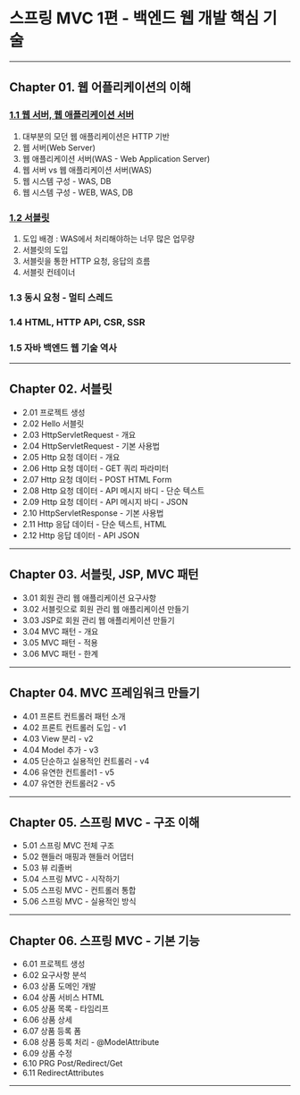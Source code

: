 
# 스프링 MVC 1편 - 백엔드 웹 개발 핵심 기술

---

## Chapter 01. 웹 어플리케이션의 이해
### <a href="Chapter 01. 웹 애플리케이션의 이해/1.1 웹 서버, 웹 애플리케이션 서버.md" target="_blank">1.1 웹 서버, 웹 애플리케이션 서버</a>
1) 대부분의 모던 웹 애플리케이션은 HTTP 기반
2) 웹 서버(Web Server)
3) 웹 애플리케이션 서버(WAS - Web Application Server)
4) 웹 서버 vs  웹 애플리케이션 서버(WAS)
5) 웹 시스템 구성 - WAS, DB
6) 웹 시스템 구성 - WEB, WAS, DB
### <a href="Chapter 01. 웹 애플리케이션의 이해/1.2 서블릿.md" target="_blank">1.2 서블릿</a>
1) 도입 배경 : WAS에서 처리해야하는 너무 많은 업무량
2) 서블릿의 도입
3) 서블릿을 통한 HTTP 요청, 응답의 흐름
4) 서블릿 컨테이너
### 1.3 동시 요청 - 멀티 스레드
### 1.4 HTML, HTTP API, CSR, SSR
### 1.5 자바 백엔드 웹 기술 역사

---

## Chapter 02. 서블릿
- 2.01 프로젝트 생성
- 2.02 Hello 서블릿
- 2.03 HttpServletRequest - 개요
- 2.04 HttpServletRequest - 기본 사용법
- 2.05 Http 요청 데이터 - 개요
- 2.06 Http 요청 데이터 - GET 쿼리 파라미터
- 2.07 Http 요청 데이터 - POST HTML Form
- 2.08 Http 요청 데이터 - API 메시지 바디 - 단순 텍스트
- 2.09 Http 요청 데이터 - API 메시지 바디 - JSON
- 2.10 HttpServletResponse - 기본 사용법
- 2.11 Http 응답 데이터 - 단순 텍스트, HTML
- 2.12 Http 응답 데이터 - API JSON

---

## Chapter 03. 서블릿, JSP, MVC 패턴
- 3.01 회원 관리 웹 애플리케이션 요구사항
- 3.02 서블릿으로 회원 관리 웹 애플리케이션 만들기
- 3.03 JSP로 회원 관리 웹 애플리케이션 만들기
- 3.04 MVC 패턴 - 개요
- 3.05 MVC 패턴 - 적용
- 3.06 MVC 패턴 - 한계

---

## Chapter 04. MVC 프레임워크 만들기
- 4.01 프론트 컨트롤러 패턴 소개
- 4.02 프론트 컨트롤러 도입 - v1
- 4.03 View 분리 - v2
- 4.04 Model 추가 - v3
- 4.05 단순하고 실용적인 컨트롤러 - v4
- 4.06 유연한 컨트롤러1 - v5
- 4.07 유연한 컨트롤러2 - v5

---

## Chapter 05. 스프링 MVC - 구조 이해
- 5.01 스프링 MVC 전체 구조
- 5.02 핸들러 매핑과 핸들러 어댑터
- 5.03 뷰 리졸버
- 5.04 스프링 MVC - 시작하기
- 5.05 스프링 MVC - 컨트롤러 통합
- 5.06 스프링 MVC - 실용적인 방식

---

## Chapter 06. 스프링 MVC - 기본 기능
- 6.01 프로젝트 생성
- 6.02 요구사항 분석
- 6.03 상품 도메인 개발
- 6.04 상품 서비스 HTML
- 6.05 상품 목록 - 타임리프
- 6.06 상품 상세
- 6.07 상품 등록 폼
- 6.08 상품 등록 처리 - @ModelAttribute
- 6.09 상품 수정
- 6.10 PRG Post/Redirect/Get
- 6.11 RedirectAttributes

---